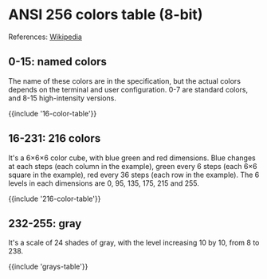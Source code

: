 ﻿---
Title: 'ANSI 256 colors table (8-bit)'
Toc:
  Parent: 'ANSI escape sequences'
  Label: '256 colors table'
  Order: 100
---

# ANSI 256 colors table (8-bit)

References: [Wikipedia](https://en.wikipedia.org/wiki/ANSI_escape_code#8-bit)

## 0-15: named colors

The name of these colors are in the specification, but the actual colors depends on the terminal and user configuration.
0-7 are standard colors, and 8-15 high-intensity versions.

<div>{{include '16-color-table'}}</div>

## 16-231: 216 colors

It's a 6×6×6 color cube, with blue green and red dimensions.
Blue changes at each steps (each column in the example),
green every 6 steps (each 6×6 square in the example),
red every 36 steps (each row  in the example).
The 6 levels in each dimensions are 0, 95, 135, 175, 215 and 255.

<div>{{include '216-color-table'}}</div>

## 232-255: gray

It's a scale of 24 shades of gray, with the level increasing 10 by 10, from 8 to 238.

<div>{{include 'grays-table'}}</div>
